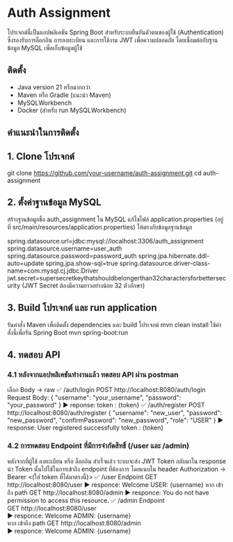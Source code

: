 # Auth Assignment

โปรเจกต์นี้เป็นแอปพลิเคชัน Spring Boot สำหรับระบบยืนยันตัวตนของผู้ใช้ (Authentication) ซึ่งรองรับการล็อกอิน การลงทะเบียน และการใช้งาน JWT เพื่อความปลอดภัย โดยเชื่อมต่อกับฐานข้อมูล MySQL เพื่อเก็บข้อมูลผู้ใช้

## ติดตั้ง
- Java version 21 หรือมากกว่า
- Maven หรือ Gradle (แนะนำ Maven)
- MySQLWorkbench
- Docker (สำหรับ run MySQLWorkbench)

## คำแนะนำในการติดตั้ง

## 1. Clone โปรเจกต์
git clone https://github.com/your-username/auth-assignment.git
cd auth-assignment

## 2. ตั้งค่าฐานข้อมูล MySQL
สร้างฐานข้อมูลชื่อ auth_assignment ใน MySQL
แก้ไขไฟล์ application.properties (อยู่ที่ src/main/resources/application.properties) ให้ตรงกับข้อมูลฐานข้อมูล

spring.datasource.url=jdbc:mysql://localhost:3306/auth_assignment
spring.datasource.username=user_auth
spring.datasource.password=password_auth
spring.jpa.hibernate.ddl-auto=update
spring.jpa.show-sql=true
spring.datasource.driver-class-name=com.mysql.cj.jdbc.Driver
jwt.secret=supersecretkeythatshouldbelongerthan32charactersforbettersecurity (JWT Secret ต้องมีความยาวอย่างน้อย 32 ตัวอักษร)


## 3. Build โปรเจกต์ และ run application
รันคำสั่ง Maven เพื่อติดตั้ง dependencies และ build โปรเจกต์
mvn clean install
ใช้คำสั่งนี้เพื่อรัน Spring Boot
mvn spring-boot:run

## 4. ทดสอบ API
### 4.1 หลังจากแอปพลิเคชันทำงานแล้ว ทดสอบ API ผ่าน postman
เลือก Body -> raw
✅ /auth/login
POST http://localhost:8080/auth/login
Request Body:
{
  "username": "your_username",
  "password": "your_password"
}
▶️ reponse: token : {token}
✅ /auth/register
POST http://localhost:8080/auth/register
{
  "username": "new_user",
  "password": "new_password",
  "confirmPassword": "new_password",
  "role": "USER"
}
▶️ response: User registered successfully token : {token}
### 4.2 การทดสอบ Endpoint ที่มีการจำกัดสิทธิ์ (/user และ /admin)
หลังจากที่ผู้ใช้ ลงทะเบียน หรือ ล็อกอิน สำเร็จแล้ว ระบบจะส่ง JWT Token กลับมาใน response
นำ Token นั้นไปใช้ในการเข้าถึง endpoint ที่ต้องการ โดยแนบใน header Authorization -> Bearer <(ใส่ token ที่ได้มาตรงนี้)>
✅ /user Endpoint
GET http://localhost:8080/user
▶️ responce: Welcome USER: {username}
หาก เข้าถึง path GET http://localhost:8080/admin
▶️ responce: You do not have permission to access this resource.
✅ /admin Endpoint<br>
GET http://localhost:8080/user<br>
▶️ responce: Welcome ADMIN: {username}<br>
หาก เข้าถึง path GET http://localhost:8080/admin<br>
▶️ responce: Welcome ADMIN: {username}<br>
